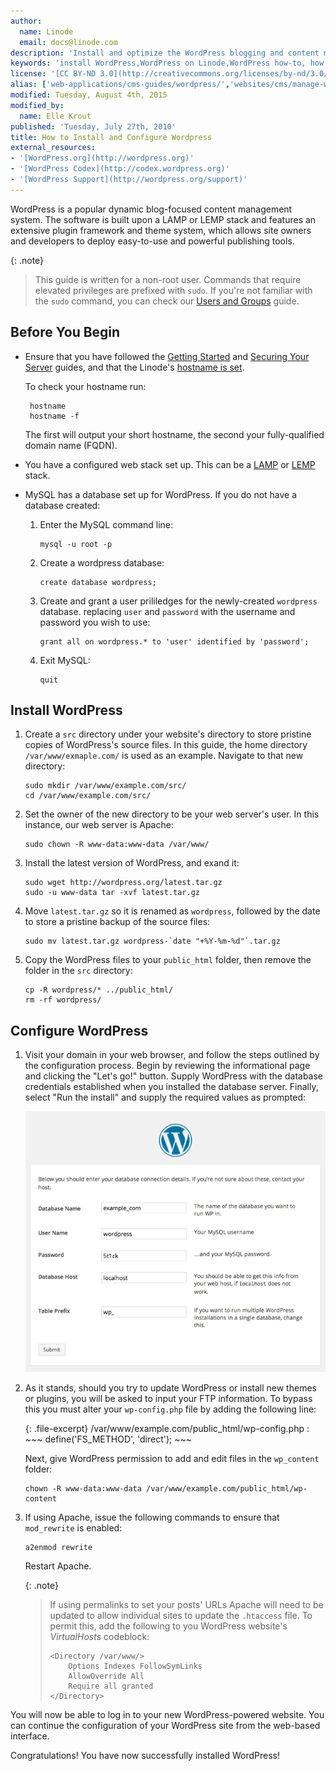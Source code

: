 ```yaml
---
author:
  name: Linode
  email: docs@linode.com
description: 'Install and optimize the WordPress blogging and content management system on your Linode.'
keywords: 'install WordPress,WordPress on Linode,WordPress how-to, how to install wordpress, how to configure wordpress'
license: '[CC BY-ND 3.0](http://creativecommons.org/licenses/by-nd/3.0/us/)'
alias: ['web-applications/cms-guides/wordpress/','websites/cms/manage-web-content-with-wordpress/']
modified: Tuesday, August 4th, 2015
modified_by:
  name: Elle Krout
published: 'Tuesday, July 27th, 2010'
title: How to Install and Configure Wordpress
external_resources:
- '[WordPress.org](http://wordpress.org)'
- '[WordPress Codex](http://codex.wordpress.org)'
- '[WordPress Support](http://wordpress.org/support)'
---
```


WordPress is a popular dynamic blog-focused content management system. The software is built upon a LAMP or LEMP stack and features an extensive plugin framework and theme system, which allows site owners and developers to deploy easy-to-use and powerful publishing tools.

{: .note}
>
>This guide is written for a non-root user. Commands that require elevated privileges are prefixed with `sudo`. If you're not familiar with the `sudo` command, you can check our [Users and Groups](/docs/tools-reference/linux-users-and-groups) guide.

## Before You Begin

-  Ensure that you have followed the [Getting Started](/docs/getting-started) and [Securing Your Server](/docs/security/securing-your-server) guides, and that the Linode's [hostname is set](/docs/getting-started#setting-the-hostname).

    To check your hostname run:

        hostname
        hostname -f

    The first will output your short hostname, the second your fully-qualified domain name (FQDN).

-  You have a configured web stack set up. This can be a [LAMP](/docs/websites/lamp/) or [LEMP](/docs/websites/lamp/) stack.


-   MySQL has a database set up for WordPress. If you do not have a database created:

    1.  Enter the MySQL command line:

            mysql -u root -p

    2.  Create a wordpress database:

            create database wordpress;

    3.  Create and grant a user prililedges for the newly-created `wordpress` database. replacing `user` and `password` with the username and password you wish to use:

            grant all on wordpress.* to 'user' identified by 'password';

    4.  Exit MySQL:

            quit


## Install WordPress

1.  Create a `src` directory under your website's directory to store pristine copies of WordPress's source files. In this guide, the home directory `/var/www/exmaple.com/` is used as an example. Navigate to that new directory:

        sudo mkdir /var/www/example.com/src/
        cd /var/www/example.com/src/

2.  Set the owner of the new directory to be your web server's user. In this instance, our web server is Apache:

        sudo chown -R www-data:www-data /var/www/

3.  Install the latest version of WordPress, and exand it:

        sudo wget http://wordpress.org/latest.tar.gz
        sudo -u www-data tar -xvf latest.tar.gz

4.  Move `latest.tar.gz` so it is renamed as `wordpress`, followed by the date to store a pristine backup of the source files:

        sudo mv latest.tar.gz wordpress-`date "+%Y-%m-%d"`.tar.gz

5.  Copy the WordPress files to your `public_html` folder, then remove the folder in the `src` directory:

        cp -R wordpress/* ../public_html/
        rm -rf wordpress/


## Configure WordPress

1.  Visit your domain in your web browser, and follow the steps outlined by the configuration process. Begin by reviewing the informational page and clicking the "Let's go!" button. Supply WordPress with the database credentials established when you installed the database server. Finally, select "Run the install" and supply the required values as prompted:

    [![WordPress Installer.](/docs/assets/wordpress-setup_small.png)](/docs/assets/wordpress-setup.png)

2.  As it stands, should you try to update WordPress or install new themes or plugins, you will be asked to input your FTP information. To bypass this you must alter your `wp-config.php` file by adding the following line:

    {: .file-excerpt}
    /var/www/example.com/public_html/wp-config.php
    :   ~~~
        define('FS_METHOD', 'direct');
        ~~~

    Next, give WordPress permission to add and edit files in the `wp_content` folder:

        chown -R www-data:www-data /var/www/example.com/public_html/wp-content

3.  If using Apache, issue the following commands to ensure that `mod_rewrite` is enabled:

        a2enmod rewrite
    
    Restart Apache.

    {: .note}
    >
    >If using permalinks to set your posts' URLs Apache will need to be updated to allow individual sites to update the `.htaccess` file. To permit this, add the following to you WordPress website's *VirtualHosts* codeblock:
    >
    >     <Directory /var/www/>
    >         Options Indexes FollowSymLinks
    >         AllowOverride All
    >         Require all granted
    >     </Directory>

You will now be able to log in to your new WordPress-powered website. You can continue the configuration of your WordPress site from the web-based interface.

Congratulations! You have now successfully installed WordPress!
